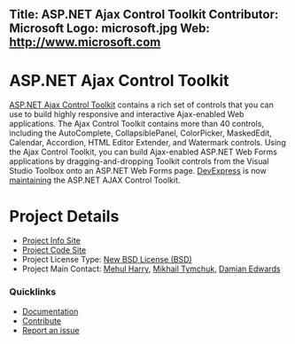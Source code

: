 Title: ASP.NET Ajax Control Toolkit
Contributor: Microsoft
Logo: microsoft.jpg
Web: http://www.microsoft.com
---
# ASP.NET Ajax Control Toolkit

[ASP.NET Ajax Control Toolkit](https://github.com/DevExpress/AjaxControlToolkit/) contains a rich set of controls that you can use to build highly responsive and interactive Ajax-enabled Web applications. The Ajax Control Toolkit contains more than 40 controls, including the AutoComplete, CollapsiblePanel, ColorPicker, MaskedEdit, Calendar, Accordion, HTML Editor Extender, and Watermark controls. Using the Ajax Control Toolkit, you can build Ajax-enabled ASP.NET Web Forms applications by dragging-and-dropping Toolkit controls from the Visual Studio Toolbox onto an ASP.NET Web Forms page. [DevExpress](http://devexpress.com/act/) is now [maintaining](https://community.devexpress.com/blogs/aspnet/archive/tags/AJAXControlToolKit/default.aspx) the ASP.NET AJAX Control Toolkit. 

# Project Details

* [Project Info Site](http://devexpress.com/act/)
* [Project Code Site](https://github.com/DevExpress/AjaxControlToolkit/)
* Project License Type: [New BSD License (BSD)](https://github.com/DevExpress/AjaxControlToolkit/blob/master/LICENSE.txt)
* Project Main Contact: [Mehul Harry](https://github.com/Mehul), [Mikhail Tymchuk](https://github.com/MikhailTymchukDX), [Damian Edwards](https://github.com/DamianEdwards)

### Quicklinks

* [Documentation](https://github.com/DevExpress/AjaxControlToolkit/wiki)
* [Contribute](https://github.com/DevExpress/AjaxControlToolkit/blob/master/CONTRIBUTING.MD)
* [Report an issue](https://github.com/DevExpress/AjaxControlToolkit/issues)
